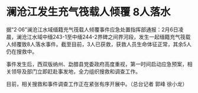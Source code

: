 # 澜沧江发生充气筏载人倾覆 8人落水

据“2·06”澜沧江水域缅籍充气筏载人倾覆事件应急处置指挥部通报：2月6日凌晨，澜沧江水域中缅243-1至中缅244-2界碑之间界河段，发生一起缅籍充气筏载人倾覆致8人落水事件。截至目前，3人已获救，获救人员生命体征正常，其余5人仍在搜救中。

事件发生后，西双版纳州、勐腊县党委政府高度重视，第一时间启动应急预案，相关领导及部门立即赶赴事发地，全力组织搜救和调查工作。

目前，相关搜救和事件调查工作正在紧张有序开展中。（总台记者 郭峰 徐小龙）

